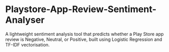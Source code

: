 # Playstore-App-Review-Sentiment-Analyser
A lightweight sentiment analysis tool that predicts whether a Play Store app review is Negative, Neutral, or Positive, built using Logistic Regression and TF-IDF vectorisation.
